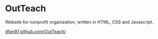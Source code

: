 # OutTeach
Website for nonprofit organization, written in HTML, CSS and Javascript.

[dfan97.github.com/OutTeach/](dfan97.github.com/OutTeach/index.html)
